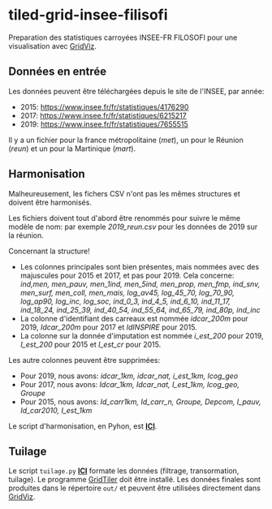 # tiled-grid-insee-filisofi
Preparation des statistiques carroyées INSEE-FR FILOSOFI pour une visualisation avec [GridViz](https://github.com/eurostat/gridviz/).

## Données en entrée

Les données peuvent être téléchargées depuis le site de l'INSEE, par année:
- 2015: https://www.insee.fr/fr/statistiques/4176290
- 2017: https://www.insee.fr/fr/statistiques/6215217
- 2019: https://www.insee.fr/fr/statistiques/7655515

Il y a un fichier pour la france métropolitaine (*met*), un pour le Réunion (*reun*) et un pour la Martinique (*mart*).

## Harmonisation

Malheureusement, les fichers CSV n'ont pas les mêmes structures et doivent être harmonisés.

Les fichiers doivent tout d'abord être renommés pour suivre le même modèle de nom: par exemple *2019_reun.csv* pour les données de 2019 sur la réunion.

Concernant la structure!
- Les colonnes principales sont bien présentes, mais nommées avec des majuscules pour 2015 et 2017, et pas pour 2019. Cela concerne: *ind,men, men_pauv, men_1ind, men_5ind, men_prop, men_fmp, ind_snv, men_surf, men_coll, men_mais, log_av45, log_45_70, log_70_90, log_ap90, log_inc, log_soc, ind_0_3, ind_4_5, ind_6_10, ind_11_17, ind_18_24, ind_25_39, ind_40_54, ind_55_64, ind_65_79, ind_80p, ind_inc* 
- La colonne d'identifiant des carreaux est nommée *idcar_200m* pour 2019, *Idcar_200m* pour 2017 et *IdINSPIRE* pour 2015.
- La colonne sur la donnée d'imputation est nommée *i_est_200* pour 2019, *I_est_200* pour 2015 et *I_est_cr* pour 2015.

Les autre colonnes peuvent être supprimées:
- Pour 2019, nous avons: *idcar_1km, idcar_nat, i_est_1km, lcog_geo*
- Pour 2017, nous avons: *Idcar_1km, Idcar_nat, I_est_1km, lcog_geo, Groupe*
- Pour 2015, nous avons: *Id_carr1km, Id_carr_n, Groupe, Depcom, I_pauv, Id_car2010, I_est_1km*

Le script d'harmonisation, en Pyhon, est [**ICI**](/src/harmonise.py).

## Tuilage

Le script `tuilage.py` [**ICI**](/src/tuilage.py) formate les données (filtrage, transormation, tuilage). Le programme [GridTiler](https://github.com/eurostat/gridtiler#installation) doit être installé. Les données finales sont produites dans le répertoire `out/` et peuvent être utilisées directement dans [GridViz](https://github.com/eurostat/gridviz/).
